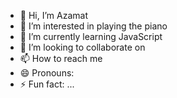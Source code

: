 - 👋 Hi, I’m Azamat
- 👀 I’m interested in playing the piano
- 🌱 I’m currently learning JavaScript
- 💞️ I’m looking to collaborate on  
- 📫 How to reach me 
- 😄 Pronouns: 
- ⚡ Fun fact: ...

<!---
umarovl7/umarovl7 is a ✨ special ✨ repository because its `README.md` (this file) appears on your GitHub profile.
You can click the Preview link to take a look at your changes.
--->
